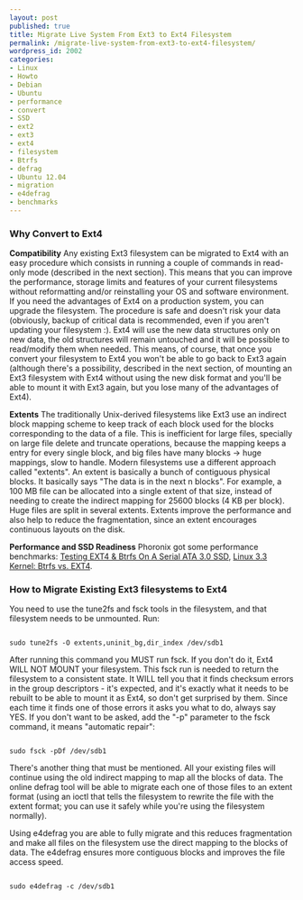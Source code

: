 ```yaml
---
layout: post
published: true
title: Migrate Live System From Ext3 to Ext4 Filesystem
permalink: /migrate-live-system-from-ext3-to-ext4-filesystem/
wordpress_id: 2002
categories:
- Linux
- Howto
- Debian
- Ubuntu
- performance
- convert
- SSD
- ext2
- ext3
- ext4
- filesystem
- Btrfs
- defrag
- Ubuntu 12.04
- migration
- e4defrag
- benchmarks
---
```

<h3>Why Convert to Ext4</h3>
<strong>Compatibility</strong>
Any existing Ext3 filesystem can be migrated to Ext4 with an easy procedure which consists in running a couple of commands in read-only mode (described in the next section). This means that you can improve the performance, storage limits and features of your current filesystems without reformatting and/or reinstalling your OS and software environment. If you need the advantages of Ext4 on a production system, you can upgrade the filesystem. The procedure is safe and doesn't risk your data (obviously, backup of critical data is recommended, even if you aren't updating your filesystem :). Ext4 will use the new data structures only on new data, the old structures will remain untouched and it will be possible to read/modify them when needed. This means, of course, that once you convert your filesystem to Ext4 you won't be able to go back to Ext3 again (although there's a possibility, described in the next section, of mounting an Ext3 filesystem with Ext4 without using the new disk format and you'll be able to mount it with Ext3 again, but you lose many of the advantages of Ext4).

<strong>Extents</strong>
The traditionally Unix-derived filesystems like Ext3 use an indirect block mapping scheme to keep track of each block used for the blocks corresponding to the data of a file. This is inefficient for large files, specially on large file delete and truncate operations, because the mapping keeps a entry for every single block, and big files have many blocks -> huge mappings, slow to handle. Modern filesystems use a different approach called "extents". An extent is basically a bunch of contiguous physical blocks. It basically says "The data is in the next n blocks". For example, a 100 MB file can be allocated into a single extent of that size, instead of needing to create the indirect mapping for 25600 blocks (4 KB per block). Huge files are split in several extents. Extents improve the performance and also help to reduce the fragmentation, since an extent encourages continuous layouts on the disk.

<strong>Performance and SSD Readiness</strong>
Phoronix got some performance benchmarks: <a href="http://www.phoronix.com/scan.php?page=article&item=btrfs_linux31_ssd&num=1">Testing EXT4 & Btrfs On A Serial ATA 3.0 SSD</a>, <a href="http://www.phoronix.com/scan.php?page=article&item=linux_33_btrfs&num=1">Linux 3.3 Kernel: Btrfs vs. EXT4</a>.


<h3>How to Migrate Existing Ext3 filesystems to Ext4</h3>
You need to use the tune2fs and fsck tools in the filesystem, and that filesystem needs to be unmounted. Run:


```

sudo tune2fs -O extents,uninit_bg,dir_index /dev/sdb1

```


After running this command you MUST run fsck. If you don't do it, Ext4 WILL NOT MOUNT your filesystem. This fsck run is needed to return the filesystem to a consistent state. It WILL tell you that it finds checksum errors in the group descriptors - it's expected, and it's exactly what it needs to be rebuilt to be able to mount it as Ext4, so don't get surprised by them. Since each time it finds one of those errors it asks you what to do, always say YES. If you don't want to be asked, add the "-p" parameter to the fsck command, it means "automatic repair":


```

sudo fsck -pDf /dev/sdb1

```


There's another thing that must be mentioned. All your existing files will continue using the old indirect mapping to map all the blocks of data. The online defrag tool will be able to migrate each one of those files to an extent format (using an ioctl that tells the filesystem to rewrite the file with the extent format; you can use it safely while you're using the filesystem normally).

Using e4defrag you are able to fully migrate and this reduces fragmentation and make all files on the filesystem use the direct mapping to the blocks of data. The e4defrag ensures more contiguous blocks and improves the file access speed.


```

sudo e4defrag -c /dev/sdb1

```
